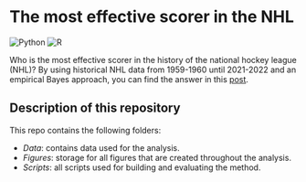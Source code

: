 # The most effective scorer in the NHL

![Python](https://img.shields.io/badge/python-3670A0?style=for-the-badge&logo=python&logoColor=ffdd54) ![R](https://img.shields.io/badge/r-%23276DC3.svg?style=for-the-badge&logo=r&logoColor=white) 

Who is the most effective scorer in the history of the national hockey league (NHL)? By using historical NHL data from 1959-1960 until 2021-2022 and an empirical Bayes approach, you can find the answer in this [post](https://safvenberger.github.io/finding-the-most-effective-scorer-in-the-NHL).

## Description of this repository
This repo contains the following folders:

- *Data*: contains data used for the analysis.
- *Figures*: storage for all figures that are created throughout the analysis.
- *Scripts*: all scripts used for building and evaluating the method.
